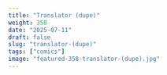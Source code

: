```yaml
---
title: "Translator (dupe)"
weight: 358
date: "2025-07-11"
draft: false
slug: "translator-(dupe)"
tags: ["comics"]
image: "featured-358-translator-(dupe).jpg"
---
```

